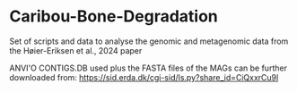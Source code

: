 # Caribou-Bone-Degradation
Set of scripts and data to analyse the genomic and metagenomic data from the Høier-Eriksen et al., 2024 paper

ANVI'O CONTIGS.DB used plus the FASTA files of the MAGs can be further downloaded from:
https://sid.erda.dk/cgi-sid/ls.py?share_id=CiQxxrCu9l

